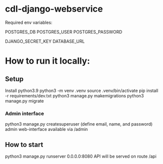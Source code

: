 # cdl-django-webservice

Required env variables:

POSTGRES_DB
POSTGRES_USER
POSTGRES_PASSWORD

DJANGO_SECRET_KEY
DATABASE_URL

# How to run it locally:

## Setup

Install python3.9
python3 -m venv .venv
source .venv/bin/activate
pip install -r requirements/dev.txt
python3 manage.py makemigrations
python3 manage.py migrate

### Admin interface
python3 manage.py createsuperuser (define email, name, and password)
admin web-interface available via /admin

## How to start
python3 manage.py runserver 0.0.0.0:8080
API will be served on route /api
